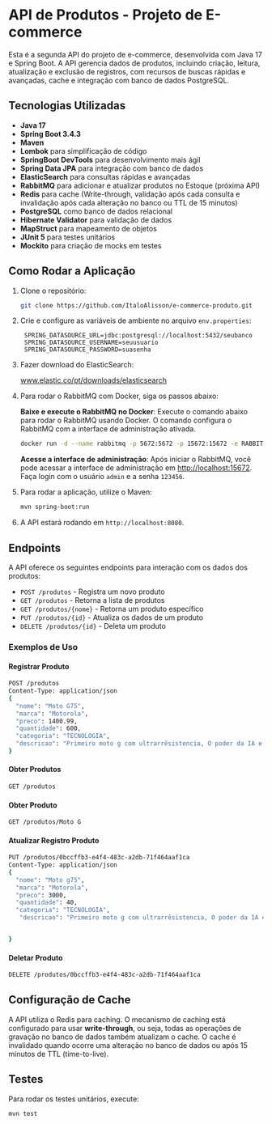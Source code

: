 # API de Produtos - Projeto de E-commerce

Esta é a segunda API do projeto de e-commerce, desenvolvida com Java 17 e Spring Boot. A API gerencia dados de produtos, incluindo criação, leitura, atualização e exclusão de registros, com recursos de buscas rápidas e avançadas, cache e integração com banco de dados PostgreSQL.

## Tecnologias Utilizadas

- **Java 17**
- **Spring Boot 3.4.3**
- **Maven**
- **Lombok** para simplificação de código
- **SpringBoot DevTools** para desenvolvimento mais ágil
- **Spring Data JPA** para integração com banco de dados
- **ElasticSearch** para consultas rápidas e avançadas
- **RabbitMQ** para adicionar e atualizar produtos no Estoque (próxima API) 
- **Redis** para cache (Write-through, validação após cada consulta e invalidação após cada alteração no banco ou TTL de 15 minutos)
- **PostgreSQL** como banco de dados relacional
- **Hibernate Validator** para validação de dados
- **MapStruct** para mapeamento de objetos
- **JUnit 5** para testes unitários
- **Mockito** para criação de mocks em testes

## Como Rodar a Aplicação

1. Clone o repositório:
   ```bash
   git clone https://github.com/ItaloAlisson/e-commerce-produto.git
   ```

2. Crie e configure as variáveis de ambiente no arquivo `env.properties`:
   ```properties
    SPRING_DATASOURCE_URL=jdbc:postgresql://localhost:5432/seubanco
    SPRING_DATASOURCE_USERNAME=seuusuario
    SPRING_DATASOURCE_PASSWORD=suasenha
   ```

3. Fazer download do ElasticSearch: 

    www.elastic.co/pt/downloads/elasticsearch


4. Para rodar o RabbitMQ com Docker, siga os passos abaixo:

    **Baixe e execute o RabbitMQ no Docker**:
       Execute o comando abaixo para rodar o RabbitMQ usando Docker. O comando configura o RabbitMQ com a interface de administração ativada.

   ```bash
   docker run -d --name rabbitmq -p 5672:5672 -p 15672:15672 -e RABBITMQ_DEFAULT_USER=admin -e RABBITMQ_DEFAULT_PASS=123456 rabbitmq:management
   ```

    **Acesse a interface de administração**:
       Após iniciar o RabbitMQ, você pode acessar a interface de administração em [http://localhost:15672](http://localhost:15672). Faça login com o usuário `admin` e a senha `123456`.


5. Para rodar a aplicação, utilize o Maven:
   ```bash
   mvn spring-boot:run
   ```

6. A API estará rodando em `http://localhost:8080`.

## Endpoints

A API oferece os seguintes endpoints para interação com os dados dos produtos:

- `POST /produtos` - Registra um novo produto
- `GET /produtos` - Retorna a lista de produtos
- `GET /produtos/{nome}` - Retorna um produto específico
- `PUT /produtos/{id}` - Atualiza os dados de um produto
- `DELETE /produtos/{id}` - Deleta um produto

### Exemplos de Uso

#### Registrar Produto
```bash
POST /produtos
Content-Type: application/json
{
  "nome": "Moto G75",
  "marca": "Motorola",
  "preco": 1400.99,
  "quantidade": 600,
  "categoria": "TECNOLOGIA",
  "descricao": "Primeiro moto g com ultrarrêsistencia, O poder da IA e a câmera Sony - LYTIA 600, 5 anos de atualização de Android, Som Dolby Atmos e tela Full HD+ de 6,8” com superbrilho e Smart Water Touch . Velocidade e eficiência do novo Snapdragon."
}
```

#### Obter Produtos
```bash
GET /produtos
```

#### Obter Produto
```bash
GET /produtos/Moto G
```

#### Atualizar Registro Produto
```bash
PUT /produtos/0bccffb3-e4f4-483c-a2db-71f464aaf1ca
Content-Type: application/json
{
  "nome": "Moto g75",
  "marca": "Motorola",
  "preco": 3000,
  "quantidade": 40,
  "categoria": "TECNOLOGIA",
   "descricao": "Primeiro moto g com ultrarrêsistencia, O poder da IA e a câmera Sony - LYTIA 600, 5 anos de atualização de Android, Som Dolby Atmos e tela Full HD+ de 6,8” com superbrilho e Smart Water Touch . Velocidade e eficiência do novo Snapdragon."


}
```

#### Deletar Produto
```bash
DELETE /produtos/0bccffb3-e4f4-483c-a2db-71f464aaf1ca
```




## Configuração de Cache

A API utiliza o Redis para caching. O mecanismo de caching está configurado para usar **write-through**, ou seja, todas as operações de gravação no banco de dados também atualizam o cache. O cache é invalidado quando ocorre uma alteração no banco de dados ou após 15 minutos de TTL (time-to-live).

## Testes

Para rodar os testes unitários, execute:

```bash
mvn test
```